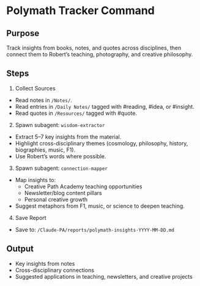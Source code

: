 # Polymath Tracker Command

## Purpose
Track insights from books, notes, and quotes across disciplines, then connect them to Robert’s teaching, photography, and creative philosophy.

## Steps

1. Collect Sources
- Read notes in `/Notes/`.
- Read entries in `/Daily Notes/` tagged with #reading, #idea, or #insight.
- Read quotes in `/Resources/` tagged with #quote.

2. Spawn subagent: `wisdom-extractor`
- Extract 5–7 key insights from the material.
- Highlight cross-disciplinary themes (cosmology, philosophy, history, biographies, music, F1).
- Use Robert’s words where possible.

3. Spawn subagent: `connection-mapper`
- Map insights to:
  - Creative Path Academy teaching opportunities
  - Newsletter/blog content pillars
  - Personal creative growth
- Suggest metaphors from F1, music, or science to deepen teaching.

4. Save Report
- Save to: `/Claude-PA/reports/polymath-insights-YYYY-MM-DD.md`

## Output
- Key insights from notes
- Cross-disciplinary connections
- Suggested applications in teaching, newsletters, and creative projects